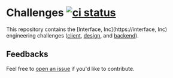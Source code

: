 # Challenges [![ci status](https://github.com/interfaceinc/challenges/actions/workflows/ci.yml/badge.svg)](https://github.com/interfaceinc/challenges/actions/workflows/ci.yml)

This repository contains the [Interface, Inc](https://interface, Inc) engineering challenges ([client](./client-challenge), [design](./design-challenge), and [backend](./backend-challenge)).

## Feedbacks

Feel free to [open an
issue](https://github.com/interfaceinc/challenges/issues/new) if you'd like to
contribute.
